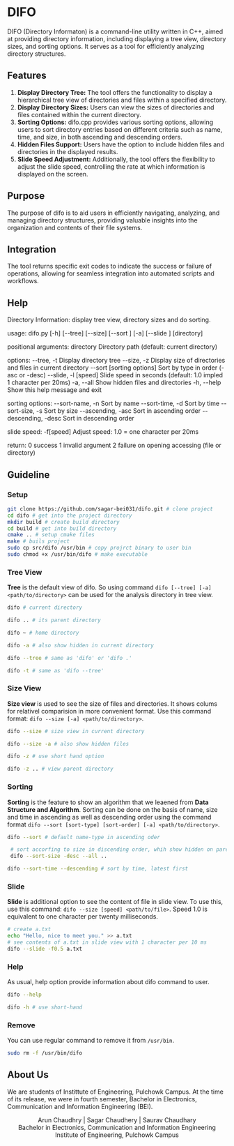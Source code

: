 # DIFO

DIFO (Directory Informaton) is a command-line utility written in C++, aimed at providing directory information, including displaying a tree view, directory sizes, and sorting options.  It serves as a tool for efficiently analyzing directory structures.

## Features
1. **Display Directory Tree:** The tool offers the functionality to display a hierarchical tree view of directories and files within a specified directory.
2. **Display Directory Sizes:** Users can view the sizes of directories and files contained
 within the current directory.
3. **Sorting Options:** difo.cpp provides various sorting options, allowing users to sort directory entries based on different criteria such as name, time, and size, in both ascending and descending orders.
4. **Hidden Files Support:** Users have the option to include hidden files and directories in the displayed results.
5. **Slide Speed Adjustment:** Additionally, the tool offers the flexibility to adjust the slide speed, controlling the rate at which information is displayed on the screen.

## Purpose
The purpose of difo is to aid users in efficiently navigating, analyzing, and managing directory structures, providing valuable insights into the organization and contents of their file systems.

## Integration
The tool returns specific exit codes to indicate the success or failure of operations, allowing for seamless integration into automated scripts and workflows.

## Help
Directory Information: display tree view, directory sizes and do sorting.

usage: difo.py [-h] [--tree] [--size] [--sort <type> <order>] [-a] [--slide <speed>] [directory]

positional arguments:
  directory                 Directory path (default: current directory)

options:
  --tree, -t                Display directory tree
  --size, -z                Display size of directories and files in current directory
  --sort [sorting options]  Sort by type in order (-asc or -desc)
  --slide, -l [speed]       Slide speed in seconds (default: 1.0 impled 1 character per 20ms)
  -a, --all                 Show hidden files and directories
  -h, --help                Show this help message and exit

sorting options:
  --sort-name, -n           Sort by name
  --sort-time, -d           Sort by time
  --sort-size, -s           Sort by size
  --ascending, -asc         Sort in ascending order
  --descending, -desc       Sort in descending order

slide speed:
  -f[speed]                 Adjust speed: 1.0 = one character per 20ms

return:
  0                         success
  1                         invalid argument
  2                         failure on opening accessing (file or directory)


## Guideline
### Setup
 ```bash
 git clone https://github.com/sagar-bei031/difo.git # clone project
 cd difo # get into the project directory
 mkdir build # create build directory
 cd build # get into build directory
 cmake .. # setup cmake files
 make # buils project
 sudo cp src/difo /usr/bin # copy projrct binary to user bin
 sudo chmod +x /usr/bin/difo # make executable
 ```

### Tree View
**Tree** is the default view of difo. So using command `difo [--tree] [-a] <path/to/directory>` can be used for the analysis directory in tree view. 
```bash
difo # current directory
```
```bash
difo .. # its parent directory
```
```bash
difo ~ # home directory
```
```bash
difo -a # also show hidden in current directory
```
```bash
difo --tree # same as 'difo' or 'difo .'
```
```bash
difo -t # same as 'difo --tree'
```

### Size View
**Size view** is used to see the size of files and directories. It shows colums for relativel comparision in more convenient format. Use this command format: `difo --size [-a] <path/to/directory>`.
```bash
difo --size # size view in current directory
```
```bash
difo --size -a # also show hidden files
```
```bash
difo -z # use short hand option
```
```bash
difo -z .. # view parent directory
```

### Sorting
**Sorting** is the feature to show an algorithm that we leaened from **Data Structure and Algorithm**. Sorting can be done on the basis of name, size and time in ascending as well as descending order using the command format `difo --sort [sort-type] [sort-order] [-a] <path/to/directory>`. 
```bash
difo --sort # default name-type in ascending oder
```
```bash
 # sort accorfing to size in discending order, whih show hidden on parentt directories
 difo --sort-size -desc --all ..
```
```bash
difo --sort-time --descending # sort by time, latest first
```

### Slide
**Slide** is additional option to see the content of file in slide view. To use this, use this command: `difo --size [speed] <path/to/file>`. Speed 1.0 is equivalent to one character per twenty milliseconds.
```bash
# create a.txt
echo "Hello, nice to meet you." >> a.txt 
# see contents of a.txt in slide view with 1 character per 10 ms
difo --slide -f0.5 a.txt 
```

### Help
As usual, help option provide information about difo command to user.
```bash
difo --help
```
```bash
difo -h # use short-hand
```

### Remove
You can use regular command to remove it from `/usr/bin`.
```bash
sudo rm -f /usr/bin/difo
```


## About Us
We are students of Instittute of Engineering, Pulchowk Campus. At the time of its release, we were in fourth semester, Bachelor in Electronics, Communication and Information Engineering (BEI).

<center>Arun Chaudhry | Sagar Chaudhery | Saurav Chaudhary</center>
<center>Bachelor in Electronics, Communication and Information Engineering</center>
<center>Institute of Engineering, Pulchowk Campus</center>